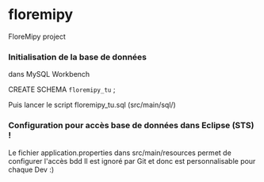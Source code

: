 # floremipy
FloreMipy project

### Initialisation de la base de données

dans MySQL Workbench

CREATE SCHEMA `floremipy_tu` ;

Puis lancer le script floremipy_tu.sql (src/main/sql/)

### Configuration pour accès base de données dans Eclipse (STS) !

Le fichier application.properties dans src/main/resources permet de configurer l'accès bdd
Il est ignoré par Git et donc est personnalisable pour chaque Dev :)
